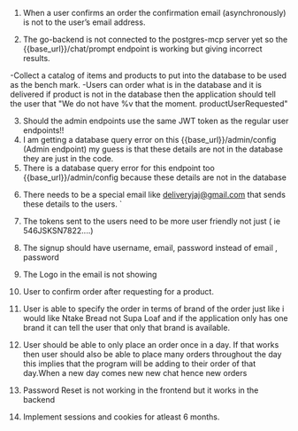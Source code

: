 
<!-- SOLVED -->
1. When a user confirms an order the confirmation email (asynchronously) is not to the user’s email address.

<!-- SOLVED -->
2. The go-backend is not connected to the postgres-mcp server yet so the {{base_url}}/chat/prompt endpoint is working but giving incorrect results.

<!-- Steps to handle problem 2 -->
-Collect a catalog of items and products to put into the database to be used as the bench mark.
-Users can order what is in the database and it is delivered if product is not in the database then the application should tell the user that "We do not have %v that the moment. productUserRequested"


3. Should the admin endpoints use the same JWT token as the regular user endpoints!!
4. I am getting a database query error on this {{base_url}}/admin/config (Admin endpoint) my guess is that these details are not in the database they are just in the code.
5. There is a database query error for this endpoint too {{base_url}}/admin/config because these details are not in the database

<!-- SOLVED -->
6. There needs to be a special email like deliveryjaj@gmail.com that sends these details to the users.  `

<!-- SOLVED -->
7. The tokens sent to the users need to be more user friendly not just ( ie 546JSKSN7822....)

<!-- SOLVED -->
8. The signup should have username, email, password instead of email , password

9. The Logo in the email is not showing

<!-- SOLVED -->
10. User to confirm order after requesting for a product.

11. User is able to specify the order in terms of brand of the order just like i would like Ntake Bread not Supa Loaf and if the application only has one brand it can tell the user that only that brand is available.

12. User should be able to only place an order once in a day. If that works then user should also be able to place many orders throughout the day this implies that the program will be adding to their order of that day.When a new day comes new new chat hence new orders

13. Password Reset is not working in the frontend but it works in the backend

<!-- SOLVED -->
14. Implement sessions and cookies for atleast 6 months.